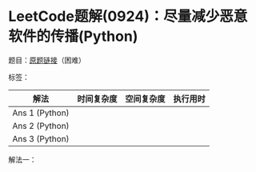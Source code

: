 # LeetCode题解(0924)：尽量减少恶意软件的传播(Python)

题目：[原题链接](https://leetcode-cn.com/problems/minimize-malware-spread/)（困难）

标签：

| 解法           | 时间复杂度 | 空间复杂度 | 执行用时 |
| -------------- | ---------- | ---------- | -------- |
| Ans 1 (Python) |            |            |          |
| Ans 2 (Python) |            |            |          |
| Ans 3 (Python) |            |            |          |

解法一：

